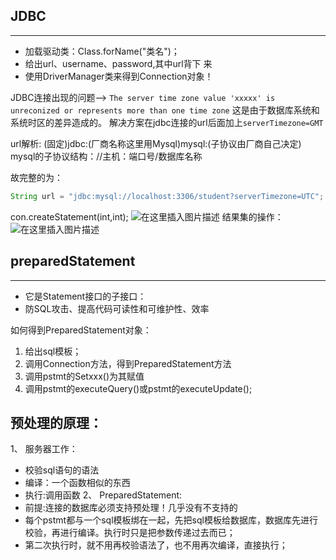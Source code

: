 ## JDBC
---
+ 加载驱动类：Class.forName("类名")；
+ 给出url、username、password,其中url背下 来
+ 使用DriverManager类来得到Connection对象！

JDBC连接出现的问题--> `The server time zone value 'xxxxx' is unreconized or represents more than one time zone`
这是由于数据库系统和系统时区的差异造成的。
解决方案在jdbc连接的url后面加上`serverTimezone=GMT`

url解析: (固定)jdbc:(厂商名称这里用Mysql)mysql:(子协议由厂商自己决定)
mysql的子协议结构：//主机：端口号/数据库名称

故完整的为：
```java
String url = "jdbc:mysql://localhost:3306/student?serverTimezone=UTC";
```

con.createStatement(int,int);
![在这里插入图片描述](https://img-blog.csdnimg.cn/20200113170431136.png)
结果集的操作：
![在这里插入图片描述](https://img-blog.csdnimg.cn/20200113164805371.png?x-oss-process=image/watermark,type_ZmFuZ3poZW5naGVpdGk,shadow_10,text_aHR0cHM6Ly9ibG9nLmNzZG4ubmV0L2Zvb2xpc2hwaWNoYW8=,size_16,color_FFFFFF,t_70)

## preparedStatement
---
+ 它是Statement接口的子接口：
+ 防SQL攻击、提高代码可读性和可维护性、效率

如何得到PreparedStatement对象：
1. 给出sql模板；
2. 调用Connection方法，得到PreparedStatement方法
3. 调用pstmt的Setxxx()为其赋值
4. 调用pstmt的executeQuery()或pstmt的executeUpdate();

## 预处理的原理：
1、 服务器工作：
+ 校验sql语句的语法
+ 编译：一个函数相似的东西
+ 执行:调用函数
2、 PreparedStatement:
+ 前提:连接的数据库必须支持预处理！几乎没有不支持的
+ 每个pstmt都与一个sql模板绑在一起，先把sql模板给数据库，数据库先进行校验，再进行编译。执行时只是把参数传递过去而已；
+ 第二次执行时，就不用再校验语法了，也不用再次编译，直接执行；

